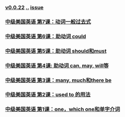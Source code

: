 ### [v0.0.22](https://github.com/littleflute/english/edit/master/voa/Intermediate_American_English/readme.md) [..](..) [issue](https://github.com/littleflute/english/issues/45)
### [中级美国英语 第7课：动词一般过去式](https://mp.weixin.qq.com/s/rdTjVIQQVdWfz3OcknF8kQ)
### [中级美国英语 第6课：助动词 could](https://mp.weixin.qq.com/s/t9THEof48ZbKn0LVaqPA6Q)
### [中级美国英语 第5课：助动词 should和must](http://mp.weixin.qq.com/s/ySE8kW6wkzJeVRX1wv4cGQ)
### [中级美国英语 第4课: 助动词 can, may, will等](https://mp.weixin.qq.com/s/8gbu9Kuqwc20lZKO4Uv54w)
### [中级美国英语 第3课：many, much和there be](https://mp.weixin.qq.com/s?__biz=MzIxMTUzOTUzOA==&mid=100001316&idx=6&sn=9a09bb5a91ed82ecf77c6b11cf96023f&chksm=1752851920250c0f6a6d68fe33fd9b2e23edfbe273d41b90df586e38423e625466e168f0abde&mpshare=1&scene=24&srcid=0323cI87sRqIFuW0IyYtluP6#rd)
### [中级美国英语 第2课：used to 的用法](https://mp.weixin.qq.com/s/xb4Nw0Bf234M-lXUioW2_A)
### [中级美国英语 第1课：one，which one和单字介词](http://mp.weixin.qq.com/s/N4_Kkmhw-RPHVRG84FhmDw)
